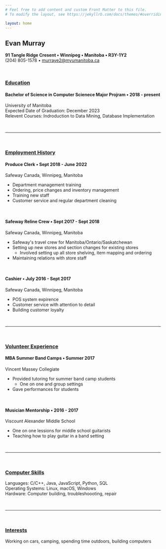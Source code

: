 ```yaml
---
# Feel free to add content and custom Front Matter to this file.
# To modify the layout, see https://jekyllrb.com/docs/themes/#overriding-theme-defaults

layout: home
---
```


## **Evan Murray**
  
**91 Tangle Ridge Cresent • Winnipeg • Manitoba • R3Y-1Y2**  
(204) 805-1578 • murraye2@myumanitoba.ca  

<br>
  
### **<u>Education</u>**

#### **Bachelor of Science in Computer Scienece Major Projram • 2018 - present**

University of Manitoba  
Expected Date of Graduation: December 2023  
Relevent Courses: Indroduction to Data Mining, Database Implementation

<br>

----  

<br>
  
### **<u>Employment History</u>**

#### **Produce Clerk • Sept 2018 - June 2022**

Safeway Canada, Winnipeg, Manitoba  

* Department management training 
* Ordering, price changes and inventory management
* Training new staff
* Customer service and regular department cleaning

<br>

#### **Safeway Reline Crew • Sept 2017 - Sept 2018**

Safeway Canada, Winnipeg, Manitoba

* Safeway's travel crew for Manitoba/Ontario/Saskatchewan
* Setting up new stores and section changes for existing stores
  * Involved setting up all store shelving, item mapping and ordering
* Maintaining relations with store staff
    

<br>

#### **Cashier • July 2016 - Sept 2017**

Safeway Canada, Winnipeg, Manitoba  

* POS system expirence
* Customer service with attention to detail
* Building customer loyalty

<br>

----  

<br>

### **<u>Volunteer Experience</u>**

#### **MBA Summer Band Camps • Summer 2017**

Vincent Massey Collegiate

* Provided tutoring for summer band camp students
  * One on one and group settings
* Gave performances for students

<br>

#### **Musician Mentorship • 2016 - 2017**

Viscount Alexander Middle School  

* One on one lessions for middle school guitarists
* Teaching how to play guitar in a band setting

<br>

----  

<br>

### **<u>Computer Skills</u>**

Languages: C/C++, Java, JavaScript, Python, SQL  
Operating Systems: Linux, macOS, Windows  
Hardware: Computer building, troubleshoooting, repair  

<br>

----  

<br>

### **<u>Interests</u>**

Working on cars, camping, spending time outdoors, building computers
